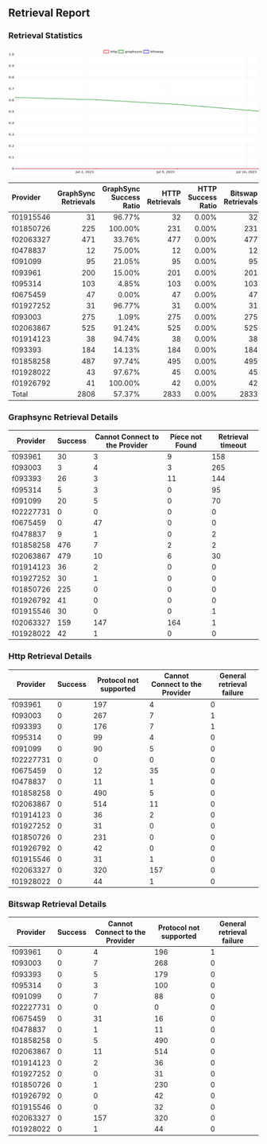 ## Retrieval Report
### Retrieval Statistics
<img src="https://raw.githubusercontent.com/data-preservation-programs/filplus-checker-assets/main/filecoin-project/filecoin-plus-large-datasets/issues/1000/1689644155233.png"/>

| Provider  | GraphSync Retrievals | GraphSync Success Ratio | HTTP Retrievals | HTTP Success Ratio | Bitswap Retrievals | Bitswap Success Ratio |
| :-------- | -------------------: | ----------------------: | --------------: | -----------------: | -----------------: | --------------------: |
| f01915546 |                   31 |                  96.77% |              32 |              0.00% |                 32 |                 0.00% |
| f01850726 |                  225 |                 100.00% |             231 |              0.00% |                231 |                 0.00% |
| f02063327 |                  471 |                  33.76% |             477 |              0.00% |                477 |                 0.00% |
| f0478837  |                   12 |                  75.00% |              12 |              0.00% |                 12 |                 0.00% |
| f091099   |                   95 |                  21.05% |              95 |              0.00% |                 95 |                 0.00% |
| f093961   |                  200 |                  15.00% |             201 |              0.00% |                201 |                 0.00% |
| f095314   |                  103 |                   4.85% |             103 |              0.00% |                103 |                 0.00% |
| f0675459  |                   47 |                   0.00% |              47 |              0.00% |                 47 |                 0.00% |
| f01927252 |                   31 |                  96.77% |              31 |              0.00% |                 31 |                 0.00% |
| f093003   |                  275 |                   1.09% |             275 |              0.00% |                275 |                 0.00% |
| f02063867 |                  525 |                  91.24% |             525 |              0.00% |                525 |                 0.00% |
| f01914123 |                   38 |                  94.74% |              38 |              0.00% |                 38 |                 0.00% |
| f093393   |                  184 |                  14.13% |             184 |              0.00% |                184 |                 0.00% |
| f01858258 |                  487 |                  97.74% |             495 |              0.00% |                495 |                 0.00% |
| f01928022 |                   43 |                  97.67% |              45 |              0.00% |                 45 |                 0.00% |
| f01926792 |                   41 |                 100.00% |              42 |              0.00% |                 42 |                 0.00% |
| Total     |                 2808 |                  57.37% |            2833 |              0.00% |               2833 |                 0.00% |

### Graphsync Retrieval Details
| Provider  | Success | Cannot Connect to the Provider | Piece not Found | Retrieval timeout |
| --------- | ------- | ------------------------------ | --------------- | ----------------- |
| f093961   | 30      | 3                              | 9               | 158               |
| f093003   | 3       | 4                              | 3               | 265               |
| f093393   | 26      | 3                              | 11              | 144               |
| f095314   | 5       | 3                              | 0               | 95                |
| f091099   | 20      | 5                              | 0               | 70                |
| f02227731 | 0       | 0                              | 0               | 0                 |
| f0675459  | 0       | 47                             | 0               | 0                 |
| f0478837  | 9       | 1                              | 0               | 2                 |
| f01858258 | 476     | 7                              | 2               | 2                 |
| f02063867 | 479     | 10                             | 6               | 30                |
| f01914123 | 36      | 2                              | 0               | 0                 |
| f01927252 | 30      | 1                              | 0               | 0                 |
| f01850726 | 225     | 0                              | 0               | 0                 |
| f01926792 | 41      | 0                              | 0               | 0                 |
| f01915546 | 30      | 0                              | 0               | 1                 |
| f02063327 | 159     | 147                            | 164             | 1                 |
| f01928022 | 42      | 1                              | 0               | 0                 |

### Http Retrieval Details
| Provider  | Success | Protocol not supported | Cannot Connect to the Provider | General retrieval failure |
| --------- | ------- | ---------------------- | ------------------------------ | ------------------------- |
| f093961   | 0       | 197                    | 4                              | 0                         |
| f093003   | 0       | 267                    | 7                              | 1                         |
| f093393   | 0       | 176                    | 7                              | 1                         |
| f095314   | 0       | 99                     | 4                              | 0                         |
| f091099   | 0       | 90                     | 5                              | 0                         |
| f02227731 | 0       | 0                      | 0                              | 0                         |
| f0675459  | 0       | 12                     | 35                             | 0                         |
| f0478837  | 0       | 11                     | 1                              | 0                         |
| f01858258 | 0       | 490                    | 5                              | 0                         |
| f02063867 | 0       | 514                    | 11                             | 0                         |
| f01914123 | 0       | 36                     | 2                              | 0                         |
| f01927252 | 0       | 31                     | 0                              | 0                         |
| f01850726 | 0       | 231                    | 0                              | 0                         |
| f01926792 | 0       | 42                     | 0                              | 0                         |
| f01915546 | 0       | 31                     | 1                              | 0                         |
| f02063327 | 0       | 320                    | 157                            | 0                         |
| f01928022 | 0       | 44                     | 1                              | 0                         |

### Bitswap Retrieval Details
| Provider  | Success | Cannot Connect to the Provider | Protocol not supported | General retrieval failure |
| --------- | ------- | ------------------------------ | ---------------------- | ------------------------- |
| f093961   | 0       | 4                              | 196                    | 1                         |
| f093003   | 0       | 7                              | 268                    | 0                         |
| f093393   | 0       | 5                              | 179                    | 0                         |
| f095314   | 0       | 3                              | 100                    | 0                         |
| f091099   | 0       | 7                              | 88                     | 0                         |
| f02227731 | 0       | 0                              | 0                      | 0                         |
| f0675459  | 0       | 31                             | 16                     | 0                         |
| f0478837  | 0       | 1                              | 11                     | 0                         |
| f01858258 | 0       | 5                              | 490                    | 0                         |
| f02063867 | 0       | 11                             | 514                    | 0                         |
| f01914123 | 0       | 2                              | 36                     | 0                         |
| f01927252 | 0       | 0                              | 31                     | 0                         |
| f01850726 | 0       | 1                              | 230                    | 0                         |
| f01926792 | 0       | 0                              | 42                     | 0                         |
| f01915546 | 0       | 0                              | 32                     | 0                         |
| f02063327 | 0       | 157                            | 320                    | 0                         |
| f01928022 | 0       | 1                              | 44                     | 0                         |
